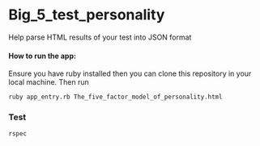 # Big_5_test_personality
Help parse HTML results of your test into JSON format

#### How to run the app:
Ensure you have ruby installed then you can clone this repository in your local machine. Then run

```ruby app_entry.rb The_five_factor_model_of_personality.html```
### Test
``` rspec ```